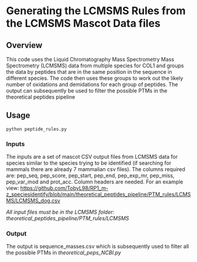 # Generating the LCMSMS Rules from the LCMSMS Mascot Data files
## Overview
This code uses the Liquid Chromatography Mass Spectrometry Mass Spectrometry (LCMSMS) data from multiple species for COL1 and groups the data by peptides that are in the same position in the sequence in different species.
The code then uses these groups to work out the likely number of oxidations and demidations for each group of peptides. The output can subsequently be used to filter the possible PTMs
in the theoretical peptides pipeline

## Usage
```
python peptide_rules.py
```
### Inputs
The inputs are a set of mascot CSV output files from LCMSMS data for species similar to the species trying to be identified (if searching for mammals there are already 7 mammalian csv files).
The columns required are: pep_seq, pep_score, pep_start, pep_end, pep_exp_mr, pep_miss, pep_var_mod and prot_acc. Column headers are needed. For an example view:
https://github.com/TobyL98/RP1_m-z_speciesidentify/blob/main/theoretical_peptides_pipeline/PTM_rules/LCMSMS/LCMSMS_dog.csv

*All input files must be in the LCMSMS folder: theoretical_peptides_pipeline/PTM_rules/LCMSMS*

### Output
The output is sequence_masses.csv which is subsequently used to filter all the possible PTMs in *theoretical_peps_NCBI.py*

